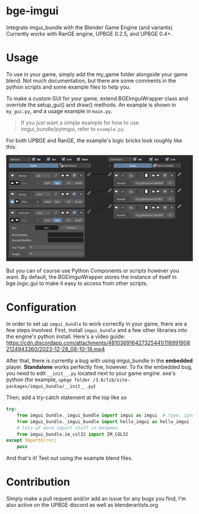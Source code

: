 # bge-imgui
Integrate imgui_bundle with the Blender Game Engine (and variants)
Currently works with RanGE engine, UPBGE 0.2.5, and UPBGE 0.4+.

# Usage
To use in your game, simply add the my_game folder alongside your game blend. 
Not much documentation, but there are some comments in the python scripts
and some example files to help you.

To make a custom GUI for your game, extend BGEImguiWrapper class and 
override the setup_gui() and draw() methods. 
An example is shown in `my_gui.py`, and a usage example in `main.py`.

> If you just want a simple example for how to use imgui_bundle/pyimgui, refer to `example.py`.

For both UPBGE and RanGE, the example's logic bricks look roughly like this:

![example bricks](doc/ExampleBricksBetter.png)

But you can of course use Python Components or scripts however you want. 
By default, the BGEImguiWrapper stores the instance of itself in bge.logic.gui to make it easy to access from other scripts.

# Configuration
In order to set up `imgui_bundle` to work correctly in your game, there are a few steps involved.
First, install `imgui_bundle` and a few other libraries into the engine's python install.
Here's a video guide: https://cdn.discordapp.com/attachments/481036916427325441/1189919082124943360/2023-12-28_08-10-18.mp4

After that, there is currently a bug with using imgui_bundle in the **embedded** player. **Standalone**
works perfectly fine, however. To fix the embedded bug, you need to edit `__init__.py` located next
to your game engine .exe's python (for example, `upbge folder /3.6/lib/site-packages/imgui_bundle/__init__.py`)

Then, add a try-catch statement at the top like so
```py
try:
    from imgui_bundle._imgui_bundle import imgui as imgui  # type: ignore
    from imgui_bundle._imgui_bundle import hello_imgui as hello_imgui
    # lots of more import stuff in between
    from imgui_bundle.im_col32 import IM_COL32
except ImportError:
    pass
```
And that's it! Test out using the example blend files.

# Contribution
Simply make a pull request and/or add an issue for any bugs you find, I'm also active on the UPBGE discord as well as blenderartists.org
